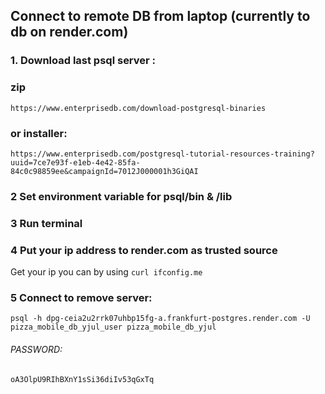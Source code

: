 ## Connect to remote DB from laptop (currently to db on render.com)

### 1. Download last psql server :
### zip
`https://www.enterprisedb.com/download-postgresql-binaries`
### or installer:
`https://www.enterprisedb.com/postgresql-tutorial-resources-training?uuid=7ce7e93f-e1eb-4e42-85fa-84c0c98859ee&campaignId=7012J000001h3GiQAI`

### 2 Set environment variable for psql/bin & /lib
### 3 Run terminal
### 4 Put your ip address to render.com as trusted source
Get your ip you can by using `curl ifconfig.me`
### 5 Connect to remove server:
`psql -h dpg-ceia2u2rrk07uhbp15fg-a.frankfurt-postgres.render.com -U pizza_mobile_db_yjul_user pizza_mobile_db_yjul`

###### PASSWORD:
`oA3OlpU9RIhBXnY1sSi36diIv53qGxTq` 